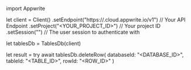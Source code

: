 import Appwrite

let client = Client()
    .setEndpoint("https://<REGION>.cloud.appwrite.io/v1") // Your API Endpoint
    .setProject("<YOUR_PROJECT_ID>") // Your project ID
    .setSession("") // The user session to authenticate with

let tablesDb = TablesDb(client)

let result = try await tablesDb.deleteRow(
    databaseId: "<DATABASE_ID>",
    tableId: "<TABLE_ID>",
    rowId: "<ROW_ID>"
)

